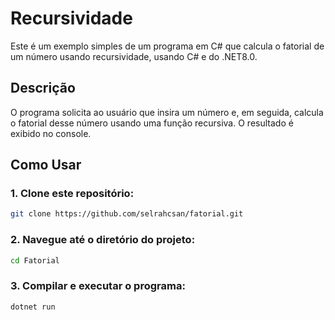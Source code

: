 # Recursividade

Este é um exemplo simples de um programa em C# que calcula o fatorial de um número usando recursividade, usando C# e do .NET8.0.

## Descrição

O programa solicita ao usuário que insira um número e, em seguida, calcula o fatorial desse número usando uma função recursiva. O resultado é exibido no console.

## Como Usar

### 1. Clone este repositório:
```bash
git clone https://github.com/selrahcsan/fatorial.git
```
### 2. Navegue até o diretório do projeto:
```bash
cd Fatorial
```
### 3. Compilar e executar o programa:
```bash
dotnet run
```
